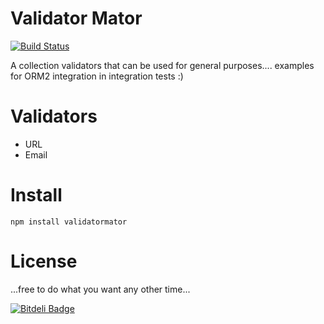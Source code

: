 Validator Mator
==============

[![Build Status](https://travis-ci.org/benkitzelman/validatormator.png)](https://travis-ci.org/benkitzelman/validatormator)

A collection validators that can be used for general purposes.... examples for ORM2 integration in integration tests :)

Validators
==========

 - URL
 - Email

Install
=======

`npm install validatormator`

License
=======

...free to do what you want any other time...

[![Bitdeli Badge](https://d2weczhvl823v0.cloudfront.net/benkitzelman/validatormator/trend.png)](https://bitdeli.com/free "Bitdeli Badge")


